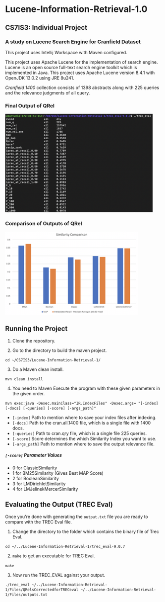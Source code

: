 # Lucene-Information-Retrieval-1.0
## CS7IS3: Individual Project
### A study on Lucene Search Engine for Cranfield Dataset

This project uses Intellij Workspace with Maven configured.

This project uses Apache Lucene for the implementation of search engine. Lucene is an open source full-text search engine toolkit which is implemented in Java. This project uses Apache Lucene version 8.4.1 with OpenJDK 13.0.2 using JRE 8u241.

*Cranfield 1400* collection consists of 1398 abstracts along with 225 queries and the relevance judgments of all query.

### Final Output of QRel

<img src="Working/fig1.png" width="476">

### Comparison of Outputs of QRel

<img src="Working/fig2.png" width="428">

## Running the Project

1. Clone the repository.

2. Go to the directory to build the maven project.

```
cd ~/CS7IS3/Lucene-Information-Retrieval-1/
```

3. Do a Maven clean install.

```
mvn clean install
```

4. You need to Maven Execute the program with these given parameters in the given order.

```
mvn exec:java -Dexec.mainClass="IR.IndexFiles" -Dexec.args= "[-index] [-docs] [-queries] [-score] [-args_path]"
```

- ```[-index]``` 	  Path to mention where to save your index files after indexing.
- ```[-docs]```		  Path to the cran.all.1400 file, which is a single file with 1400 docs.
- ```[-queries]``` 	Path to cran.qry file, which is a single file 225 queries.
- ```[-score]```	  Score determines the which Similarity Index you want to use.
- ```[-args_path]```  Path to mention where to save the output relevance file.
##### ```[-score]``` Parameter Values
- 0 for ClassicSimilarity
- 1 for BM25Similarity (Gives Best MAP Score)
- 2 for BooleanSimilarity
- 3 for LMDirichletSimilarity
- 4 for LMJelinekMercerSimilarity

## Evaluating the Output (TREC Eval)

Once you're done with generating the ```output.txt``` file you are ready to compare with the TREC Eval file.

1. Change the directory to the folder which contains the binary file of Trec Eval.

```
cd ~/../Lucene-Information-Retrieval-1/trec_eval-9.0.7
```

2. ```make``` to get an executable for TREC Eval.

```make```

3. Now run the TREC_EVAL against your output.

```
./trec_eval ~/../Lucene-Information-Retrieval-1/Files/QRelsCorrectedforTRECeval ~/../Lucene-Information-Retrieval-1/Files/outputs.txt
```
